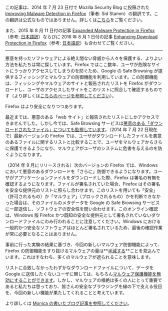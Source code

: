 この記事は、2014 年 7 月 23 日付で Mozilla Security Blog に投稿された [Improving Malware Detection in Firefox](https://blog.mozilla.org/security/2014/07/23/improving-malware-detection-in-firefox/)（筆者: Sid Stamm）の翻訳です。この翻訳は公式なものではありません。詳しくは[こちら](http://mozsec-jp.hatenablog.jp/entry/2015/09/11/025027)をご覧ください。

また、2015 年 8 月 11 日付の記事 [Expanded Malware Protection in Firefox](https://blog.mozilla.org/security/2015/08/11/expanded-malware-protection-in-firefox/)（参考: [日本語訳](http://mozsec-jp.hatenablog.jp/entry/2016/08/07/235507)）ならびに 2016 年 8 月 1 日付の記事 [Enhancing Download Protection in Firefox](https://blog.mozilla.org/security/2016/08/01/enhancing-download-protection-in-firefox/)（参考: [日本語訳](http://mozsec-jp.hatenablog.jp/entry/2016/08/08/000943)）も合わせてご覧ください。

*****

悪意を持ったソフトウェアによる絶え間ない脅威から人々を保護する、よりよい方法を私たちは常に探しています。Firefox ではここ数年、ユーザが危険なサイトにうっかりアクセスしてしまうのを防ぐため、Google の Safe Browsing が提供するフィッシングとマルウェアの防御機能を利用しています。この防御機能は、フィッシングやマルウェアのサイトと報告されたリストを Firefox がダウンロードし、ユーザのアクセスしたサイトをこのリストに照合して確認するものです（より詳しくは[こちらのページを参照してください](https://support.mozilla.org/en-US/kb/how-does-phishing-and-malware-protection-work)）。

Firefox はより安全になりつつあります。

最近までは、悪意のある「web サイト」と報告されたリストにしかアクセスできませんでした。しかし今では、Safe Browsing サービスは[悪意のある「ダウンロードされたファイル」についても監視しています](http://blog.chromium.org/2012/01/all-about-safe-browsing.html)。（2014 年 7 月 22 日現在で）最新バージョンの Firefox では、ユーザがダウンロードしたファイルを悪意のあるファイルに関するリストと比較することで、ユーザをマルウェアからさらに保護できるようになり、マルウェアがユーザのシステムに危害を与えるのを防ぐようになります。

（2014 年 9 月にリリースされる）次のバージョンの Firefox では、Windows において悪意のあるダウンロードを「さらに」防御できるようになります。ユーザがアプリケーションファイルをダウンロードした際、Firefox は署名の有無を確認するようになります。ファイルが署名されていた場合、Firefox はその署名を安全な提供元のリストに照らし合わせます。このリストを用いても「安全」（許可されるもの）か「マルウェア」（ブロックされるもの）かを判断できなかった場合は、そのファイルのメタデータを Google の Safe Browsing サービスに一部送信し、ソフトウェアの安全性を問い合わせます。このオンライン確認は、Windows 版 Firefox かつ既知の安全な提供元として署名されていないダウンロードファイルにのみ行われることに注意してください。Windows における一般的かつ安全なソフトウェアはほとんど署名されているため、最後の確認作業が常に必要となることはありません。

事前に行った実験の結果に基づき、今回の新しいマルウェア防御機能によって、Firefox の防御機能をすり抜けるマルウェアの量は**[半減する](https://wiki.mozilla.org/Security/Features/Application_Reputation/Preliminary_Results)**ことを見込んでいます。これはすなわち、多くのマルウェアが遮られることを意味します。

リストに合致しなかったわずかなダウンロードファイルについて、データを Google に送信したくないユーザに関しては、もちろん[マルウェア保護機能を無効にすることができます](https://wiki.mozilla.org/Security/Features/Application_Reputation_Design_Doc#How_to_turn_off_this_feature)。しかし、マルウェアの根絶は多くの人にとって重要であると私たちは思っており、皆さんの安全なブラウジングを縁の下で支える役目を、今回の新しい機能が果たしてくれることと考えています。

より詳しくは [Monica の書いたブログ記事を参照してください](http://monica-at-mozilla.blogspot.com/2014/07/download-files-more-safely-with-firefox.html)。
